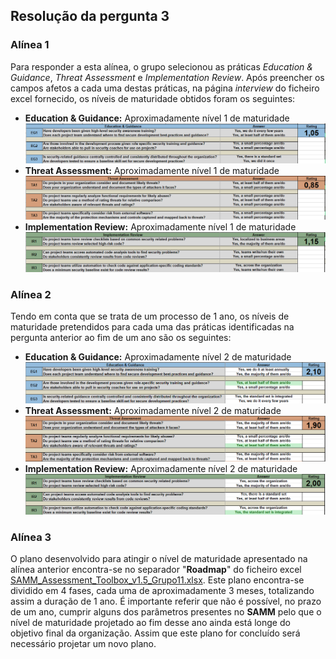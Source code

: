 ## Resolução da pergunta 3


### Alínea 1
Para responder a esta alínea, o grupo selecionou as práticas *Education & Guidance*, *Threat Assessment* e *Implementation Review*. Após preencher os campos afetos a cada uma destas práticas, na página *interview* do ficheiro excel fornecido, os níveis de maturidade obtidos foram os seguintes:
- **Education & Guidance:** Aproximadamente nível 1 de maturidade
  ![Education & Guidance 1](Imagens/EducationAndGuidanceStart.png)
- **Threat Assessment:** Aproximadamente nível 1 de maturidade
  ![Threat Assessment 1](Imagens/ThreatAssessmentStart.png)
- **Implementation Review:** Aproximadamente nível 1 de maturidade
  ![Implementation Review 1](Imagens/ImplementationReviewStart.png)


### Alínea 2
Tendo em conta que se trata de um processo de 1 ano, os níveis de maturidade pretendidos para cada uma das práticas identificadas na pergunta anterior ao fim de um ano são os seguintes:
- **Education & Guidance:** Aproximadamente nível 2 de maturidade
  ![Education & Guidance 2](Imagens/EducationAndGuidancePhase4.png)
- **Threat Assessment:** Aproximadamente nível 2 de maturidade
  ![Threat Assessment 2](Imagens/ThreatAssessmentPhase4.png)
- **Implementation Review:** Aproximadamente nível 2 de maturidade
  ![Implementation Review 2](Imagens/ImplementationReviewPhase4.png)
  
  
### Alínea 3
O plano desenvolvido para atingir o nível de maturidade apresentado na alínea anterior encontra-se no separador "**Roadmap**" do ficheiro excel [SAMM_Assessment_Toolbox_v1.5_Grupo11.xlsx](SAMM_Assessment_Toolbox_v1.5_Grupo11.xlsx). Este plano encontra-se dividido em 4 fases, cada uma de aproximadamente 3 meses, totalizando assim a duração de 1 ano. É importante referir que não é possível, no prazo de um ano, cumprir alguns dos parâmetros presentes no **SAMM** pelo que o nível de maturidade projetado ao fim desse ano ainda está longe do objetivo final da organização. Assim que este plano for concluído será necessário projetar um novo plano.
